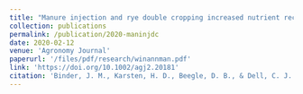 ```yaml
---
title: "Manure injection and rye double cropping increased nutrient recovery and forage production"
collection: publications
permalink: /publication/2020-maninjdc
date: 2020-02-12
venue: 'Agronomy Journal'
paperurl: '/files/pdf/research/winannman.pdf'
link: 'https://doi.org/10.1002/agj2.20181'
citation: 'Binder, J. M., Karsten, H. D., Beegle, D. B., & Dell, C. J.. Manure injection and rye double cropping increased nutrient recovery and forage production. <i>Agronomy Journal.</i> 2020; 112: 2968– 2977. https://doi.org/10.1002/agj2.20181'
---
```

